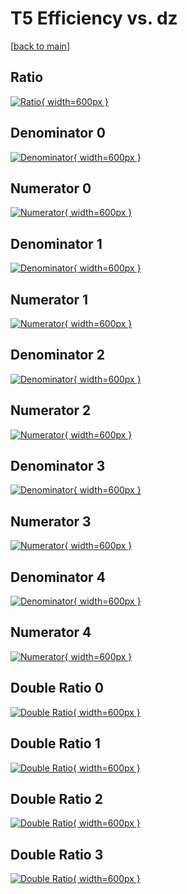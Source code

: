 # T5 Efficiency vs. dz

[[back to main](./)]



## Ratio

[![Ratio](../mtv/var/T5_vtr_211_0_eff_dz.png){ width=600px }](../mtv/var/T5_vtr_211_0_eff_dz.pdf)

## Denominator 0

[![Denominator](../mtv/den/T5_vtr_211_0_eff_dz_den0.png){ width=600px }](../mtv/den/T5_vtr_211_0_eff_dz_den0.pdf)

## Numerator 0

[![Numerator](../mtv/num/T5_vtr_211_0_eff_dz_num0.png){ width=600px }](../mtv/num/T5_vtr_211_0_eff_dz_num0.pdf)

## Denominator 1

[![Denominator](../mtv/den/T5_vtr_211_0_eff_dz_den1.png){ width=600px }](../mtv/den/T5_vtr_211_0_eff_dz_den1.pdf)

## Numerator 1

[![Numerator](../mtv/num/T5_vtr_211_0_eff_dz_num1.png){ width=600px }](../mtv/num/T5_vtr_211_0_eff_dz_num1.pdf)

## Denominator 2

[![Denominator](../mtv/den/T5_vtr_211_0_eff_dz_den2.png){ width=600px }](../mtv/den/T5_vtr_211_0_eff_dz_den2.pdf)

## Numerator 2

[![Numerator](../mtv/num/T5_vtr_211_0_eff_dz_num2.png){ width=600px }](../mtv/num/T5_vtr_211_0_eff_dz_num2.pdf)

## Denominator 3

[![Denominator](../mtv/den/T5_vtr_211_0_eff_dz_den3.png){ width=600px }](../mtv/den/T5_vtr_211_0_eff_dz_den3.pdf)

## Numerator 3

[![Numerator](../mtv/num/T5_vtr_211_0_eff_dz_num3.png){ width=600px }](../mtv/num/T5_vtr_211_0_eff_dz_num3.pdf)

## Denominator 4

[![Denominator](../mtv/den/T5_vtr_211_0_eff_dz_den4.png){ width=600px }](../mtv/den/T5_vtr_211_0_eff_dz_den4.pdf)

## Numerator 4

[![Numerator](../mtv/num/T5_vtr_211_0_eff_dz_num4.png){ width=600px }](../mtv/num/T5_vtr_211_0_eff_dz_num4.pdf)

## Double Ratio 0

[![Double Ratio](../mtv/ratio/T5_vtr_211_0_eff_dz_ratio0.png){ width=600px }](../mtv/ratio/T5_vtr_211_0_eff_dz_ratio0.pdf)

## Double Ratio 1

[![Double Ratio](../mtv/ratio/T5_vtr_211_0_eff_dz_ratio1.png){ width=600px }](../mtv/ratio/T5_vtr_211_0_eff_dz_ratio1.pdf)

## Double Ratio 2

[![Double Ratio](../mtv/ratio/T5_vtr_211_0_eff_dz_ratio2.png){ width=600px }](../mtv/ratio/T5_vtr_211_0_eff_dz_ratio2.pdf)

## Double Ratio 3

[![Double Ratio](../mtv/ratio/T5_vtr_211_0_eff_dz_ratio3.png){ width=600px }](../mtv/ratio/T5_vtr_211_0_eff_dz_ratio3.pdf)

